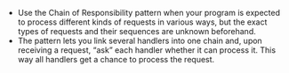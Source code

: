 * Use the Chain of Responsibility pattern when your program is expected to process different kinds of requests in various ways, but the exact types of requests and their sequences are unknown beforehand.
* The pattern lets you link several handlers into one chain and, upon receiving a request, “ask” each handler whether it can process it. This way all handlers get a chance to process the request.